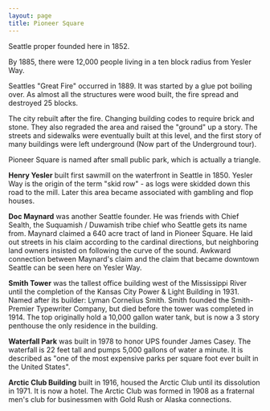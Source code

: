```yaml
---
layout: page
title: Pioneer Square
---
```


Seattle proper founded here in 1852.

By 1885, there were 12,000 people living in a ten block radius from Yesler Way.

Seattles "Great Fire" occurred in 1889. It was started by a glue pot boiling over.
As almost all the structures were wood built, the fire spread and destroyed 25 blocks.

The city rebuilt after the fire. Changing building codes to require brick and stone.
They also regraded the area and raised the "ground" up a story.
The streets and sidewalks were eventually built at this level, and the first story of many buildings were left underground (Now part of the Underground tour).

Pioneer Square is named after small public park, which is actually a triangle.

**Henry Yesler** built first sawmill on the waterfront in Seattle in 1850. Yesler Way is the origin of the term "skid row" - as logs were skidded down this road to the mill. Later this area became associated with gambling and flop houses.


**Doc Maynard** was another Seattle founder. He was friends with Chief Sealth, the Suquamish / Duwamish tribe chief who Seattle gets its name from. Maynard claimed a 640 acre tract of land in Pioneer Square. He laid out streets in his claim according to the cardinal directions, but neighboring land owners insisted on following the curve of the sound. Awkward connection between Maynard's claim and the claim that became downtown Seattle can be seen here on Yesler Way.

**Smith Tower** was the tallest office building west of the Mississippi River until the completion of the Kansas City Power & Light Building in 1931. Named after its builder: Lyman Cornelius Smith. Smith founded the Smith-Premier Typewriter Company, but died before the tower was completed in 1914. The top originally hold a 10,000 gallon water tank, but is now a 3 story penthouse the only residence in the building.

**Waterfall Park** was built in 1978 to honor UPS founder James Casey. The waterfall is 22 feet tall and pumps 5,000 gallons of water a minute. It is described as "one of the most expensive parks per square foot ever built in the United States".

**Arctic Club Building** built in 1916, housed the Arctic Club until its dissolution in 1971. It is now a hotel. The Arctic Club was formed in 1908 as a fraternal men's club for businessmen with Gold Rush or Alaska connections.
